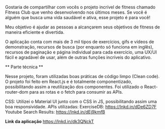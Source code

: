 Gostaria de compartilhar com vocês o projeto incrível de fitness chamado Fitness Club que venho desenvolvendo nos últimos meses. Se você é alguém que busca uma vida saudável e ativa, esse projeto é para você!

Meu objetivo é ajudar as pessoas a alcançarem seus objetivos de fitness de maneira eficiente e divertida.

O aplicação conta com mais de 3 mil tipos de exercícios, gifs e vídeos de demonstração, recursos de busca (por enquanto só funciona em inglês), recursos de paginação e página individual para cada exercício, uma UX/UI fácil e agradável de usar, além de outras funções incríveis do aplicativo.

 ** Parte técnica **

Nesse projeto, foram utilizadas boas práticas de código limpo (Clean code). O projeto foi feito em React.js e é totalmente componentizado, possibilitando assim a reutilização dos componentes. Foi utilizado o React-router-dom para as rotas e o fetch para consumir as APIs.

CSS:
Utilizei o Material UI junto com o CSS in JS, possibilitando assim uma boa responsividade.
APIs utilizadas:
ExerciseDB:
https://lnkd.in/dDe6ZD7F
Youtube Search Results: https://lnkd.in/dEj9kmfB


**Link da aplicação**
https://lnkd.in/dk3QNckT
